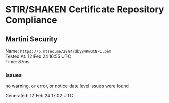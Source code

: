# STIR/SHAKEN Certificate Repository Compliance

## Martini Security

Name: `https://p.mtsec.me/2884/dby84KwQCN-C.pem`\
Tested At: 12 Feb 24 16:55 UTC\
Time: 87ms

### Issues

no warning, or error, or notice date level issues were found

Generated: 12 Feb 24 17:02 UTC